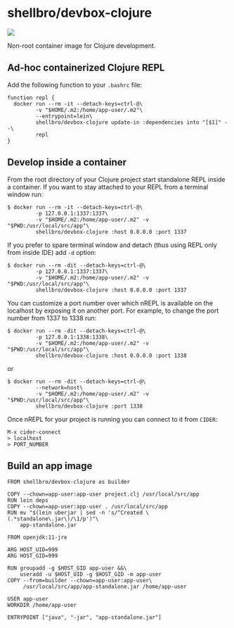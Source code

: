 # shellbro/devbox-clojure

[![](https://img.shields.io/docker/cloud/build/shellbro/devbox-clojure)](https://hub.docker.com/r/shellbro/devbox-clojure/)

Non-root container image for Clojure development.

## Ad-hoc containerized Clojure REPL

Add the following function to your `.bashrc` file:

```
function repl {
  docker run --rm -it --detach-keys=ctrl-@\
         -v "$HOME/.m2:/home/app-user/.m2"\
         --entrypoint=lein\
         shellbro/devbox-clojure update-in :dependencies into "[$1]" --\
         repl
}
```

## Develop inside a container

From the root directory of your Clojure project start standalone REPL inside
a container. If you want to stay attached to your REPL from a terminal window
run:

```
$ docker run --rm -it --detach-keys=ctrl-@\
         -p 127.0.0.1:1337:1337\
         -v "$HOME/.m2:/home/app-user/.m2" -v "$PWD:/usr/local/src/app"\
         shellbro/devbox-clojure :host 0.0.0.0 :port 1337
```

If you prefer to spare terminal window and detach (thus using REPL only
from inside IDE) add `-d` option:

```
$ docker run --rm -dit --detach-keys=ctrl-@\
         -p 127.0.0.1:1337:1337\
         -v "$HOME/.m2:/home/app-user/.m2" -v "$PWD:/usr/local/src/app"\
         shellbro/devbox-clojure :host 0.0.0.0 :port 1337
```

You can customize a port number over which nREPL is available on the localhost
by exposing it on another port. For example, to change the port number from 1337
to 1338 run:

```
$ docker run --rm -dit --detach-keys=ctrl-@\
         -p 127.0.0.1:1338:1338\
         -v "$HOME/.m2:/home/app-user/.m2" -v "$PWD:/usr/local/src/app"\
         shellbro/devbox-clojure :host 0.0.0.0 :port 1338
```

or

```
$ docker run --rm -dit --detach-keys=ctrl-@\
         --network=host\
         -v "$HOME/.m2:/home/app-user/.m2" -v "$PWD:/usr/local/src/app"\
         shellbro/devbox-clojure :port 1338
```

Once nREPL for your project is running you can connect to it from `CIDER`:

```
M-x cider-connect
> localhost
> PORT_NUMBER
```

## Build an app image

```
FROM shellbro/devbox-clojure as builder

COPY --chown=app-user:app-user project.clj /usr/local/src/app
RUN lein deps
COPY --chown=app-user:app-user . /usr/local/src/app
RUN mv "$(lein uberjar | sed -n 's/^Created \(.*standalone\.jar\)/\1/p')"\
    app-standalone.jar

FROM openjdk:11-jre

ARG HOST_UID=999
ARG HOST_GID=999

RUN groupadd -g $HOST_GID app-user &&\
    useradd -u $HOST_UID -g $HOST_GID -m app-user
COPY --from=builder --chown=app-user:app-user\
     /usr/local/src/app/app-standalone.jar /home/app-user

USER app-user
WORKDIR /home/app-user

ENTRYPOINT ["java", "-jar", "app-standalone.jar"]
```
